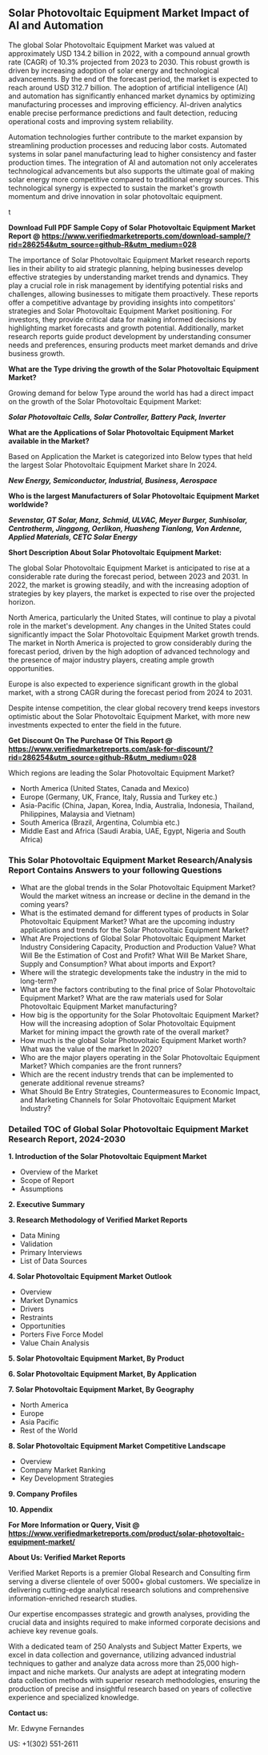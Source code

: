 <h2>Solar Photovoltaic Equipment Market Impact of AI and Automation</h2><p>The global Solar Photovoltaic Equipment Market was valued at approximately USD 134.2 billion in 2022, with a compound annual growth rate (CAGR) of 10.3% projected from 2023 to 2030. This robust growth is driven by increasing adoption of solar energy and technological advancements. By the end of the forecast period, the market is expected to reach around USD 312.7 billion. The adoption of artificial intelligence (AI) and automation has significantly enhanced market dynamics by optimizing manufacturing processes and improving efficiency. AI-driven analytics enable precise performance predictions and fault detection, reducing operational costs and improving system reliability.</p><p>Automation technologies further contribute to the market expansion by streamlining production processes and reducing labor costs. Automated systems in solar panel manufacturing lead to higher consistency and faster production times. The integration of AI and automation not only accelerates technological advancements but also supports the ultimate goal of making solar energy more competitive compared to traditional energy sources. This technological synergy is expected to sustain the market's growth momentum and drive innovation in solar photovoltaic equipment.</p>t</p><p id="" class=""><strong>Download Full PDF Sample Copy of Solar Photovoltaic Equipment Market Report @ <a href="https://www.verifiedmarketreports.com/download-sample/?rid=286254&utm_source=github-R&utm_medium=028" target="_blank">https://www.verifiedmarketreports.com/download-sample/?rid=286254&utm_source=github-R&utm_medium=028</a></strong></p><p>The importance of&nbsp;Solar Photovoltaic Equipment Market research reports lies in their ability to aid strategic planning, helping businesses develop effective strategies by understanding market trends and dynamics. They play a crucial role in risk management by identifying potential risks and challenges, allowing businesses to mitigate them proactively. These reports offer a competitive advantage by providing insights into competitors' strategies and Solar Photovoltaic Equipment Market positioning. For investors, they provide critical data for making informed decisions by highlighting market forecasts and growth potential. Additionally, market research reports guide product development by understanding consumer needs and preferences, ensuring products meet market demands and drive business growth.</p><p><strong>What are the&nbsp;Type driving the growth of the Solar Photovoltaic Equipment Market?</strong></p><p id="" class="">Growing demand for below Type around the world has had a direct impact on the growth of the Solar Photovoltaic Equipment Market:</p><em><strong>Solar Photovoltaic Cells, Solar Controller, Battery Pack, Inverter</strong></em></p><strong>What are the&nbsp;Applications&nbsp;of Solar Photovoltaic Equipment Market available in the Market?</strong></p><p id="" class="">Based on Application the Market is categorized into Below types that held the largest Solar Photovoltaic Equipment Market share In 2024.</p><em><strong>New Energy, Semiconductor, Industrial, Business, Aerospace</strong></em></p><strong>Who is the largest Manufacturers of Solar Photovoltaic Equipment Market worldwide?</strong></p><p><em><strong>Sevenstar, GT Solar, Manz, Schmid, ULVAC, Meyer Burger, Sunhisolar, Centrotherm, Jinggong, Oerlikon, Huasheng Tianlong, Von Ardenne, Applied Materials, CETC Solar Energy</strong></em></p><p id="" class=""><strong>Short Description About Solar Photovoltaic Equipment Market:</strong></p><p>The global Solar Photovoltaic Equipment Market is anticipated to rise at a considerable rate during the forecast period, between 2023 and 2031. In 2022, the market is growing steadily, and with the increasing adoption of strategies by key players, the market is expected to rise over the projected horizon.</p><p>North America, particularly the United States, will continue to play a pivotal role in the market's development. Any changes in the United States could significantly impact the Solar Photovoltaic Equipment Market growth trends. The market in North America is projected to grow considerably during the forecast period, driven by the high adoption of advanced technology and the presence of major industry players, creating ample growth opportunities.</p><p>Europe is also expected to experience significant growth in the global market, with a strong CAGR during the forecast period from 2024 to 2031.</p><p>Despite intense competition, the clear global recovery trend keeps investors optimistic about the Solar Photovoltaic Equipment Market, with more new investments expected to enter the field in the future.</p><p id="" class=""><strong>Get Discount On The Purchase Of This Report @ <a href="https://www.verifiedmarketreports.com/ask-for-discount/?rid=286254&utm_source=github-R&utm_medium=028" target="_blank">https://www.verifiedmarketreports.com/ask-for-discount/?rid=286254&utm_source=github-R&utm_medium=028</a></strong></p>Which regions are leading the Solar Photovoltaic Equipment Market?</p><ul><li>North America (United States, Canada and Mexico)</li><li>Europe (Germany, UK, France, Italy, Russia and Turkey etc.)</li><li>Asia-Pacific (China, Japan, Korea, India, Australia, Indonesia, Thailand, Philippines, Malaysia and Vietnam)</li><li>South America (Brazil, Argentina, Columbia etc.)</li><li>Middle East and Africa (Saudi Arabia, UAE, Egypt, Nigeria and South Africa)</li></ul><h3 id="" class="">This Solar Photovoltaic Equipment Market Research/Analysis Report Contains Answers to your following Questions</h3><ul><li>What are the global trends in the Solar Photovoltaic Equipment Market? Would the market witness an increase or decline in the demand in the coming years?</li><li>What is the estimated demand for different types of products in Solar Photovoltaic Equipment Market? What are the upcoming industry applications and trends for the Solar Photovoltaic Equipment Market?</li><li>What Are Projections of Global Solar Photovoltaic Equipment Market Industry Considering Capacity, Production and Production Value? What Will Be the Estimation of Cost and Profit? What Will Be Market Share, Supply and Consumption? What about imports and Export?</li><li>Where will the strategic developments take the industry in the mid to long-term?</li><li>What are the factors contributing to the final price of Solar Photovoltaic Equipment Market? What are the raw materials used for Solar Photovoltaic Equipment Market manufacturing?</li><li>How big is the opportunity for the Solar Photovoltaic Equipment Market? How will the increasing adoption of Solar Photovoltaic Equipment Market for mining impact the growth rate of the overall market?</li><li>How much is the global Solar Photovoltaic Equipment Market worth? What was the value of the market In 2020?</li><li>Who are the major players operating in the Solar Photovoltaic Equipment Market? Which companies are the front runners?</li><li>Which are the recent industry trends that can be implemented to generate additional revenue streams?</li><li>What Should Be Entry Strategies, Countermeasures to Economic Impact, and Marketing Channels for Solar Photovoltaic Equipment Market Industry?</li></ul><h3 id="" class="">Detailed TOC of Global Solar Photovoltaic Equipment Market Research Report, 2024-2030</h3><p id="" class=""><strong>1. Introduction of the Solar Photovoltaic Equipment Market</strong></p><ul><li>Overview of the Market</li><li>Scope of Report</li><li>Assumptions</li></ul><p id="" class=""><strong>2. Executive Summary</strong></p><p id="" class=""><strong>3. Research Methodology of Verified Market Reports</strong></p><ul><li>Data Mining</li><li>Validation</li><li>Primary Interviews</li><li>List of Data Sources</li></ul><p id="" class=""><strong>4. Solar Photovoltaic Equipment Market Outlook</strong></p><ul><li>Overview</li><li>Market Dynamics</li><li>Drivers</li><li>Restraints</li><li>Opportunities</li><li>Porters Five Force Model</li><li>Value Chain Analysis</li></ul><p id="" class=""><strong>5. Solar Photovoltaic Equipment Market, By Product</strong></p><p id="" class=""><strong>6. Solar Photovoltaic Equipment Market, By Application</strong></p><p id="" class=""><strong>7. Solar Photovoltaic Equipment Market, By Geography</strong></p><ul><li>North America</li><li>Europe</li><li>Asia Pacific</li><li>Rest of the World</li></ul><p id="" class=""><strong>8. Solar Photovoltaic Equipment Market Competitive Landscape</strong></p><ul><li>Overview</li><li>Company Market Ranking</li><li>Key Development Strategies</li></ul><p id="" class=""><strong>9. Company Profiles</strong></p><p id="" class=""><strong>10. Appendix</strong></p><p id="" class=""><strong>For More Information or Query, Visit @ <a href="https://www.verifiedmarketreports.com/product/solar-photovoltaic-equipment-market/" target="_blank">https://www.verifiedmarketreports.com/product/solar-photovoltaic-equipment-market/</a></strong></p><p id="" class=""><strong>About Us: Verified Market Reports</strong></p><p id="" class="">Verified Market Reports is a premier Global Research and Consulting firm serving a diverse clientele of over 5000+ global customers. We specialize in delivering cutting-edge analytical research solutions and comprehensive information-enriched research studies.</p><p id="" class="">Our expertise encompasses strategic and growth analyses, providing the crucial data and insights required to make informed corporate decisions and achieve key revenue goals.</p><p id="" class="">With a dedicated team of 250 Analysts and Subject Matter Experts, we excel in data collection and governance, utilizing advanced industrial techniques to gather and analyze data across more than 25,000 high-impact and niche markets. Our analysts are adept at integrating modern data collection methods with superior research methodologies, ensuring the production of precise and insightful research based on years of collective experience and specialized knowledge.</p><p id="" class=""><strong>Contact us:</strong></p><p id="" class="">Mr. Edwyne Fernandes</p><p id="" class="">US: +1(302) 551-2611</p>